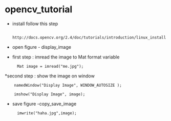 # opencv_tutorial


* install follow this step

		http://docs.opencv.org/2.4/doc/tutorials/introduction/linux_install/linux_install.html

* open figure - display_image
* first step : imread the image to Mat format variable
		
		Mat image = imread("me.jpg");

*second step :  show the image on window

		namedWindow("Display Image", WINDOW_AUTOSIZE );

		imshow("Display Image", image);


* save figure -copy_save_image

		imwrite("haha.jpg",image);

